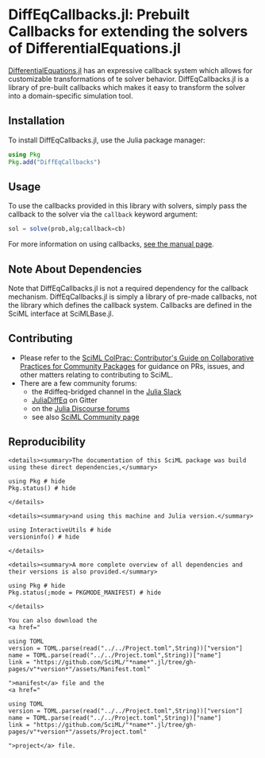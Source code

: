 # DiffEqCallbacks.jl: Prebuilt Callbacks for extending the solvers of DifferentialEquations.jl

[DifferentialEquations.jl](https://docs.sciml.ai/DiffEqDocs/stable/) has an expressive callback system
which allows for customizable transformations of te solver behavior. DiffEqCallbacks.jl
is a library of pre-built callbacks which makes it easy to transform the solver into a
domain-specific simulation tool.

## Installation

To install DiffEqCallbacks.jl, use the Julia package manager:

```julia
using Pkg
Pkg.add("DiffEqCallbacks")
```

## Usage

To use the callbacks provided in this library with  solvers, simply pass the callback to
the solver via the `callback` keyword argument:

```julia
sol = solve(prob,alg;callback=cb)
```

For more information on using callbacks,
[see the manual page](https://docs.sciml.ai/DiffEqDocs/stable/features/callback_functions).

## Note About Dependencies

Note that DiffEqCallbacks.jl is not a required dependency for the callback mechanism.
DiffEqCallbacks.jl is simply a library of pre-made callbacks, not the library which defines
the callback system. Callbacks are defined in the SciML interface at SciMLBase.jl.

## Contributing

- Please refer to the
  [SciML ColPrac: Contributor's Guide on Collaborative Practices for Community Packages](https://github.com/SciML/ColPrac/blob/master/README.md)
  for guidance on PRs, issues, and other matters relating to contributing to SciML.
- There are a few community forums:
    - the #diffeq-bridged channel in the [Julia Slack](https://julialang.org/slack/)
    - [JuliaDiffEq](https://gitter.im/JuliaDiffEq/Lobby) on Gitter
    - on the [Julia Discourse forums](https://discourse.julialang.org)
    - see also [SciML Community page](https://sciml.ai/community/)

## Reproducibility
```@raw html
<details><summary>The documentation of this SciML package was build using these direct dependencies,</summary>
```
```@example
using Pkg # hide
Pkg.status() # hide
```
```@raw html
</details>
```
```@raw html
<details><summary>and using this machine and Julia version.</summary>
```
```@example
using InteractiveUtils # hide
versioninfo() # hide
```
```@raw html
</details>
```
```@raw html
<details><summary>A more complete overview of all dependencies and their versions is also provided.</summary>
```
```@example
using Pkg # hide
Pkg.status(;mode = PKGMODE_MANIFEST) # hide
```
```@raw html
</details>
```
```@raw html
You can also download the 
<a href="
```
```@eval
using TOML
version = TOML.parse(read("../../Project.toml",String))["version"]
name = TOML.parse(read("../../Project.toml",String))["name"]
link = "https://github.com/SciML/"*name*".jl/tree/gh-pages/v"*version*"/assets/Manifest.toml"
```
```@raw html
">manifest</a> file and the
<a href="
```
```@eval
using TOML
version = TOML.parse(read("../../Project.toml",String))["version"]
name = TOML.parse(read("../../Project.toml",String))["name"]
link = "https://github.com/SciML/"*name*".jl/tree/gh-pages/v"*version*"/assets/Project.toml"
```
```@raw html
">project</a> file.
```